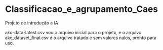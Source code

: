# Classificacao_e_agrupamento_Caes
Projeto de introdução a IA

akc-data-latest.csv vou o arquivo inicial para o projeto, e o arquivo akc_dataset_final.csv é o arquivo tratado e sem valores nulos, pronto para uso.
